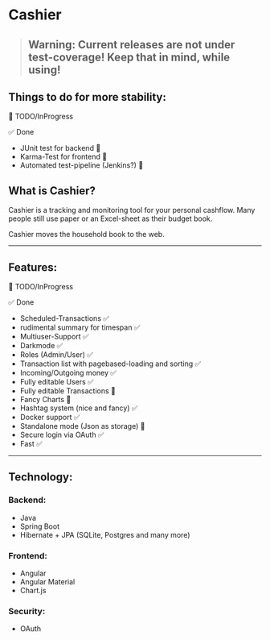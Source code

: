 # Cashier

> ## **Warning:** Current releases are not under test-coverage! Keep that in mind, while using!

## Things to do for more stability:
:construction: TODO/InProgress

:white_check_mark: Done

* JUnit test for backend :construction:
* Karma-Test for frontend :construction:
* Automated test-pipeline (Jenkins?) :construction:

## What is Cashier?

Cashier is a tracking and monitoring tool for your personal cashflow. Many people still use paper or an Excel-sheet as their budget book.

Cashier moves the household book to the web.

---

## Features:
:construction: TODO/InProgress

:white_check_mark: Done

* Scheduled-Transactions :white_check_mark:
* rudimental summary for timespan :white_check_mark:
* Multiuser-Support :white_check_mark:
* Darkmode :white_check_mark:
* Roles (Admin/User) :white_check_mark:
* Transaction list with pagebased-loading and sorting :white_check_mark:
* Incoming/Outgoing money :white_check_mark:
* Fully editable Users :white_check_mark:
* Fully editable Transactions :construction:
* Fancy Charts :construction:
* Hashtag system (nice and fancy) :white_check_mark:
* Docker support :white_check_mark:
* Standalone mode (Json as storage) :construction:
* Secure login via OAuth :white_check_mark: 
* Fast :white_check_mark:

---

## Technology:

### Backend:
* Java
* Spring Boot
* Hibernate + JPA (SQLite, Postgres and many more)

### Frontend:
* Angular
* Angular Material
* Chart.js

### Security:
* OAuth

